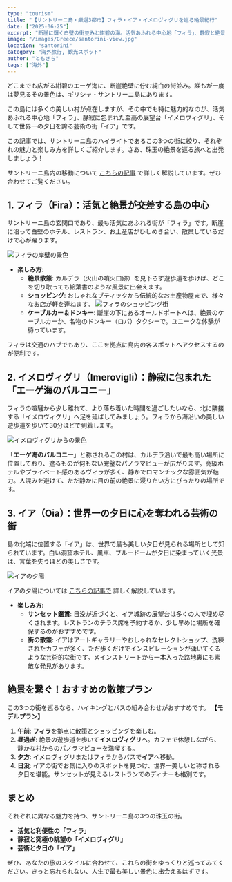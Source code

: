 ```yaml
---
type: "tourism"
title: "【サントリーニ島・厳選3都市】フィラ・イア・イメロヴィグリを巡る絶景紀行"
date: ["2025-06-25"]
excerpt: "断崖に輝く白壁の街並みと紺碧の海。活気あふれる中心地「フィラ」、静寂と絶景が広がる「イメロヴィグリ」、世界一ロマンチックな夕日の「イア」。絶対に外せない必見の3都市に絞り、その魅力を余すことなく徹底解説します。初心者でも安心のモデルコースを網羅。この記事を手に、一生忘れられない感動の旅を計画しましょう。"
image: "/images/Greece/santorini-view.jpg"
location: "santorini"
category: "海外旅行, 観光スポット"
author: "ともきち"
tags: ["海外"]
---
```


どこまでも広がる紺碧のエーゲ海に、断崖絶壁に佇む純白の街並み。誰もが一度は夢見るその景色は、ギリシャ・サントリーニ島にあります。

この島には多くの美しい村が点在しますが、その中でも特に魅力的なのが、活気あふれる中心地「フィラ」、静寂に包まれた至高の展望台「イメロヴィグリ」、そして世界一の夕日を誇る芸術の街「イア」です。

この記事では、サントリーニ島のハイライトであるこの3つの街に絞り、それぞれの魅力と楽しみ方を詳しくご紹介します。さあ、珠玉の絶景を巡る旅へと出発しましょう！

サントリーニ島内の移動について
[こちらの記事](./Santorini-Transportation)
で詳しく解説しています。ぜひ合わせてご覧ください。

## 1. フィラ（Fira）：活気と絶景が交差する島の中心

サントリーニ島の玄関口であり、最も活気にあふれる街が「フィラ」です。断崖に沿って白壁のホテル、レストラン、お土産店がひしめき合い、散策しているだけで心が躍ります。

![フィラの岸壁の景色](/images/Greece/fira-view.jpg)

- **楽しみ方**:
  - **絶景散策**: カルデラ（火山の噴火口跡）を見下ろす遊歩道を歩けば、どこを切り取っても絵葉書のような風景に出会えます。
  - **ショッピング**: おしゃれなブティックから伝統的なお土産物屋まで、様々なお店が軒を連ねます。
    ![フィラのショッピング街](/images/Greece/fira-shopping-street.jpg)
  - **ケーブルカー＆ドンキー**: 断崖の下にあるオールドポートへは、絶景のケーブルカーか、名物のドンキー（ロバ）タクシーで。ユニークな体験が待っています。

フィラは交通のハブでもあり、ここを拠点に島内の各スポットへアクセスするのが便利です。

## 2. イメロヴィグリ（Imerovigli）：静寂に包まれた「エーゲ海のバルコニー」

フィラの喧騒から少し離れて、より落ち着いた時間を過ごしたいなら、北に隣接する「イメロヴィグリ」へ足を延ばしてみましょう。フィラから海沿いの美しい遊歩道を歩いて30分ほどで到着します。

![イメロヴィグリからの景色](/images/Greece/imerovigli-view.jpg)

「**エーゲ海のバルコニー**」と称されるこの村は、カルデラ沿いで最も高い場所に位置しており、遮るものが何もない完璧なパノラマビューが広がります。高級ホテルやプライベート感のあるヴィラが多く、静かでロマンチックな雰囲気が魅力。人混みを避けて、ただ静かに目の前の絶景に浸りたい方にぴったりの場所です。

## 3. イア（Oia）：世界一の夕日に心を奪われる芸術の街

島の北端に位置する「イア」は、世界で最も美しい夕日が見られる場所として知られています。白い洞窟ホテル、風車、ブルードームが夕日に染まっていく光景は、言葉を失うほどの美しさです。

![イアの夕陽](/images/Greece/oia-castle-sunset-view.jpg)

イアの夕陽については
[こちらの記事で](./Oia-Sunset-Guide)
詳しく解説しています。

- **楽しみ方**:
  - **サンセット鑑賞**: 日没が近づくと、イア城跡の展望台は多くの人で埋め尽くされます。レストランのテラス席を予約するか、少し早めに場所を確保するのがおすすめです。
  - **街の散策**: イアはアートギャラリーやおしゃれなセレクトショップ、洗練されたカフェが多く、ただ歩くだけでインスピレーションが湧いてくるような芸術的な街です。メインストリートから一本入った路地裏にも素敵な発見があります。

## 絶景を繋ぐ！おすすめの散策プラン

この3つの街を巡るなら、ハイキングとバスの組み合わせがおすすめです。
**【モデルプラン】**

1. **午前**: **フィラ**を拠点に散策とショッピングを楽しむ。
2. **昼過ぎ**: 絶景の遊歩道を歩いて**イメロヴィグリ**へ。カフェで休憩しながら、静かな村からのパノラマビューを満喫する。
3. **夕方**: イメロヴィグリまたはフィラからバスで**イア**へ移動。
4. **日没**: イアの街でお気に入りのスポットを見つけ、世界一美しいと称される夕日を堪能。サンセットが見えるレストランでのディナーも格別です。

## まとめ

それぞれに異なる魅力を持つ、サントリーニ島の3つの珠玉の街。

- **活気と利便性の「フィラ」**
- **静寂と究極の眺望の「イメロヴィグリ」**
- **芸術と夕日の「イア」**

ぜひ、あなたの旅のスタイルに合わせて、これらの街をゆっくりと巡ってみてください。きっと忘れられない、人生で最も美しい景色に出会えるはずです。
